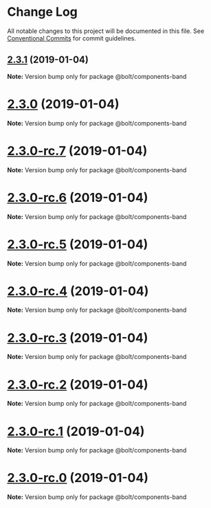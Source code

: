 # Change Log

All notable changes to this project will be documented in this file.
See [Conventional Commits](https://conventionalcommits.org) for commit guidelines.

## [2.3.1](https://github.com/bolt-design-system/bolt/tree/master/packages/components/bolt-band/compare/v2.3.0...v2.3.1) (2019-01-04)

**Note:** Version bump only for package @bolt/components-band





# [2.3.0](https://github.com/bolt-design-system/bolt/tree/master/packages/components/bolt-band/compare/v2.3.0-rc.7...v2.3.0) (2019-01-04)

**Note:** Version bump only for package @bolt/components-band





# [2.3.0-rc.7](https://github.com/bolt-design-system/bolt/tree/master/packages/components/bolt-band/compare/v2.3.0-rc.6...v2.3.0-rc.7) (2019-01-04)

**Note:** Version bump only for package @bolt/components-band





# [2.3.0-rc.6](https://github.com/bolt-design-system/bolt/tree/master/packages/components/bolt-band/compare/v2.3.0-rc.5...v2.3.0-rc.6) (2019-01-04)

**Note:** Version bump only for package @bolt/components-band





# [2.3.0-rc.5](https://github.com/bolt-design-system/bolt/tree/master/packages/components/bolt-band/compare/v2.3.0-rc.4...v2.3.0-rc.5) (2019-01-04)

**Note:** Version bump only for package @bolt/components-band





# [2.3.0-rc.4](https://github.com/bolt-design-system/bolt/tree/master/packages/components/bolt-band/compare/v2.3.0-rc.3...v2.3.0-rc.4) (2019-01-04)

**Note:** Version bump only for package @bolt/components-band





# [2.3.0-rc.3](https://github.com/bolt-design-system/bolt/tree/master/packages/components/bolt-band/compare/v2.3.0-rc.2...v2.3.0-rc.3) (2019-01-04)

**Note:** Version bump only for package @bolt/components-band





# [2.3.0-rc.2](https://github.com/bolt-design-system/bolt/tree/master/packages/components/bolt-band/compare/v2.3.0-rc.1...v2.3.0-rc.2) (2019-01-04)

**Note:** Version bump only for package @bolt/components-band





# [2.3.0-rc.1](https://github.com/bolt-design-system/bolt/tree/master/packages/components/bolt-band/compare/vv2.3.0-rc.0...v2.3.0-rc.1) (2019-01-04)

**Note:** Version bump only for package @bolt/components-band





# [2.3.0-rc.0](https://github.com/bolt-design-system/bolt/tree/master/packages/components/bolt-band/compare/v2.2.1...v2.3.0-rc.0) (2019-01-04)

**Note:** Version bump only for package @bolt/components-band
